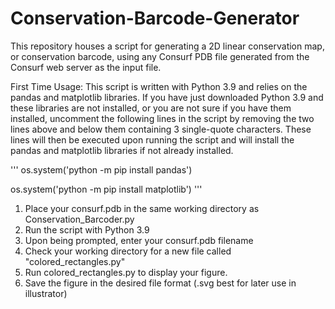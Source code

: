 # Conservation-Barcode-Generator
This repository houses a script for generating a 2D linear conservation map, or conservation barcode, using any Consurf PDB file generated from the Consurf web server as the input file. 

First Time Usage:
This script is written with Python 3.9 and relies on the pandas and matplotlib libraries. If you have just downloaded Python 3.9 and these libraries are not installed, or you are not sure if you have them installed, uncomment the following lines in the script by removing the two lines above and below them containing 3 single-quote characters. These lines will then be executed upon running the script and will install the pandas and matplotlib libraries if not already installed.

'''
os.system('python -m pip install pandas')

os.system('python -m pip install matplotlib')
'''

1. Place your consurf.pdb in the same working directory as Conservation_Barcoder.py
2. Run the script with Python 3.9
3. Upon being prompted, enter your consurf.pdb filename
4. Check your working directory for a new file called "colored_rectangles.py"
5. Run colored_rectangles.py to display your figure.
6. Save the figure in the desired file format (.svg best for later use in illustrator)
